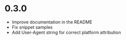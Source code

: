 # 0.3.0

* Improve documentation in the README
* Fix snippet samples
* Add User-Agent string for correct platform attribution